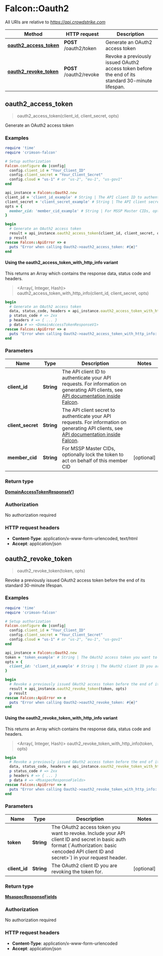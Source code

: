 # Falcon::Oauth2

All URIs are relative to *https://api.crowdstrike.com*

| Method | HTTP request | Description |
| ------ | ------------ | ----------- |
| [**oauth2_access_token**](Oauth2.md#oauth2_access_token) | **POST** /oauth2/token | Generate an OAuth2 access token |
| [**oauth2_revoke_token**](Oauth2.md#oauth2_revoke_token) | **POST** /oauth2/revoke | Revoke a previously issued OAuth2 access token before the end of its standard 30-minute lifespan. |


## oauth2_access_token

> <DomainAccessTokenResponseV1> oauth2_access_token(client_id, client_secret, opts)

Generate an OAuth2 access token

### Examples

```ruby
require 'time'
require 'crimson-falcon'

# Setup authorization
Falcon.configure do |config|
  config.client_id = "Your_Client_ID"
  config.client_secret = "Your_Client_Secret"
  config.cloud = "us-1" # or "us-2", "eu-1", "us-gov1"
end

api_instance = Falcon::Oauth2.new
client_id = 'client_id_example' # String | The API client ID to authenticate your API requests. For information on generating API clients, see [API documentation inside Falcon](https://falcon.crowdstrike.com/support/documentation/1/crowdstrike-api-introduction-for-developers).
client_secret = 'client_secret_example' # String | The API client secret to authenticate your API requests. For information on generating API clients, see [API documentation inside Falcon](https://falcon.crowdstrike.com/support/documentation/1/crowdstrike-api-introduction-for-developers).
opts = {
  member_cid: 'member_cid_example' # String | For MSSP Master CIDs, optionally lock the token to act on behalf of this member CID
}

begin
  # Generate an OAuth2 access token
  result = api_instance.oauth2_access_token(client_id, client_secret, opts)
  p result
rescue Falcon::ApiError => e
  puts "Error when calling Oauth2->oauth2_access_token: #{e}"
end
```

#### Using the oauth2_access_token_with_http_info variant

This returns an Array which contains the response data, status code and headers.

> <Array(<DomainAccessTokenResponseV1>, Integer, Hash)> oauth2_access_token_with_http_info(client_id, client_secret, opts)

```ruby
begin
  # Generate an OAuth2 access token
  data, status_code, headers = api_instance.oauth2_access_token_with_http_info(client_id, client_secret, opts)
  p status_code # => 2xx
  p headers # => { ... }
  p data # => <DomainAccessTokenResponseV1>
rescue Falcon::ApiError => e
  puts "Error when calling Oauth2->oauth2_access_token_with_http_info: #{e}"
end
```

### Parameters

| Name | Type | Description | Notes |
| ---- | ---- | ----------- | ----- |
| **client_id** | **String** | The API client ID to authenticate your API requests. For information on generating API clients, see [API documentation inside Falcon](https://falcon.crowdstrike.com/support/documentation/1/crowdstrike-api-introduction-for-developers). |  |
| **client_secret** | **String** | The API client secret to authenticate your API requests. For information on generating API clients, see [API documentation inside Falcon](https://falcon.crowdstrike.com/support/documentation/1/crowdstrike-api-introduction-for-developers). |  |
| **member_cid** | **String** | For MSSP Master CIDs, optionally lock the token to act on behalf of this member CID | [optional] |

### Return type

[**DomainAccessTokenResponseV1**](DomainAccessTokenResponseV1.md)

### Authorization

No authorization required

### HTTP request headers

- **Content-Type**: application/x-www-form-urlencoded, text/html
- **Accept**: application/json


## oauth2_revoke_token

> <MsaspecResponseFields> oauth2_revoke_token(token, opts)

Revoke a previously issued OAuth2 access token before the end of its standard 30-minute lifespan.

### Examples

```ruby
require 'time'
require 'crimson-falcon'

# Setup authorization
Falcon.configure do |config|
  config.client_id = "Your_Client_ID"
  config.client_secret = "Your_Client_Secret"
  config.cloud = "us-1" # or "us-2", "eu-1", "us-gov1"
end

api_instance = Falcon::Oauth2.new
token = 'token_example' # String | The OAuth2 access token you want to revoke.  Include your API client ID and secret in basic auth format (`Authorization: basic <encoded API client ID and secret>`) in your request header.
opts = {
  client_id: 'client_id_example' # String | The OAuth2 client ID you are revoking the token for.
}

begin
  # Revoke a previously issued OAuth2 access token before the end of its standard 30-minute lifespan.
  result = api_instance.oauth2_revoke_token(token, opts)
  p result
rescue Falcon::ApiError => e
  puts "Error when calling Oauth2->oauth2_revoke_token: #{e}"
end
```

#### Using the oauth2_revoke_token_with_http_info variant

This returns an Array which contains the response data, status code and headers.

> <Array(<MsaspecResponseFields>, Integer, Hash)> oauth2_revoke_token_with_http_info(token, opts)

```ruby
begin
  # Revoke a previously issued OAuth2 access token before the end of its standard 30-minute lifespan.
  data, status_code, headers = api_instance.oauth2_revoke_token_with_http_info(token, opts)
  p status_code # => 2xx
  p headers # => { ... }
  p data # => <MsaspecResponseFields>
rescue Falcon::ApiError => e
  puts "Error when calling Oauth2->oauth2_revoke_token_with_http_info: #{e}"
end
```

### Parameters

| Name | Type | Description | Notes |
| ---- | ---- | ----------- | ----- |
| **token** | **String** | The OAuth2 access token you want to revoke.  Include your API client ID and secret in basic auth format (&#x60;Authorization: basic &lt;encoded API client ID and secret&gt;&#x60;) in your request header. |  |
| **client_id** | **String** | The OAuth2 client ID you are revoking the token for. | [optional] |

### Return type

[**MsaspecResponseFields**](MsaspecResponseFields.md)

### Authorization

No authorization required

### HTTP request headers

- **Content-Type**: application/x-www-form-urlencoded
- **Accept**: application/json

